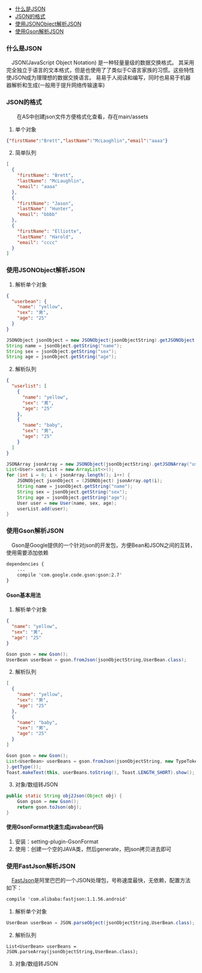 * [什么是JSON](#什么是json)
* [JSON的格式](#json的格式)
* [使用JSONObject解析JSON](#使用jsonobject解析json)
* [使用Gson解析JSON](#使用gson解析json)

### 什么是JSON
　JSON(JavaScript Object Notation) 是一种轻量量级的数据交换格式。 其采用完全独立于语言的文本格式，但是也使用了了类似于C语言家族的习惯。这些特性使JSON成为理理想的数据交换语言。 易易于人阅读和编写，同时也易易于机器器解析和生成(一般用于提升网络传输速率)
 
 ### JSON的格式
 　　在AS中创建json文件方便格式化查看，存在main/assets
   
 1. 单个对象
 
``` json
{"firstName":"Brett","lastName":"McLaughlin","email":"aaaa"}
```

 2. 简单队列

``` json
[
  {
    "firstName": "Brett",
    "lastName": "McLaughlin",
    "email": "aaaa"
  },
  {
    "firstName": "Jason",
    "lastName": "Hunter",
    "email": "bbbb"
  },
  {
    "firstName": "Elliotte",
    "lastName": "Harold",
    "email": "cccc"
  }
]
```

### 使用JSONObject解析JSON

 1. 解析单个对象
 
``` json
{
  "userbean": {
    "name": "yellow",
    "sex": "男",
    "age": "25"
  }
}
```


``` java
JSONObject jsonObject = new JSONObject(jsonObjectString).getJSONObject("userbean");
String name = jsonObject.getString("name");
String sex = jsonObject.getString("sex");
String age = jsonObject.getString("age");
```


 2. 解析队列
 
``` json
{
  "userlist": [
    {
      "name": "yellow",
      "sex": "男",
      "age": "25"
    },
    {
      "name": "baby",
      "sex": "男",
      "age": "25"
    }
  ]
}
```

``` java
JSONArray jsonArray = new JSONObject(jsonObjectString).getJSONArray("userlist");
List<User> userList = new ArrayList<>();
for (int i = 0; i < jsonArray.length(); i++) {
	JSONObject jsonObject = (JSONObject) jsonArray.opt(i);
	String name = jsonObject.getString("name");
	String sex = jsonObject.getString("sex");
	String age = jsonObject.getString("age");
	User user = new User(name, sex, age);
	userList.add(user);
}
```



### 使用Gson解析JSON
　Gson是Google提供的一个针对json的开发包，方便Bean和JSON之间的互转，使用需要添加依赖
 
``` xml
dependencies {
 	...
    compile 'com.google.code.gson:gson:2.7'
}
```
#### Gson基本用法
 1. 解析单个对象

``` json
{
  "name": "yellow",
  "sex": "男",
  "age": "25"
}
```

``` java
Gson gson = new Gson();
UserBean userBean = gson.fromJson(jsonObjectString,UserBean.class);
```


 2. 解析队列
 
``` json
[
  {
    "name": "yellow",
    "sex": "男",
    "age": "25"
  },
  {
    "name": "baby",
    "sex": "男",
    "age": "25"
  }
]
```

``` java
Gson gson = new Gson();
List<UserBean> userBeans = gson.fromJson(jsonObjectString, new TypeToken<List<UserBean>>() {
}.getType());
Toast.makeText(this, userBeans.toString(), Toast.LENGTH_SHORT).show();
```


 3. 对象/数组转JSON
 
``` java
public static String obj2Json(Object obj) {
    Gson gson = new Gson();
    return gson.toJson(obj);
}
```

#### 使用GsonFormat快速生成javabean代码

 1. 安装：setting-plugin-GsonFormat
 2. 使用：创建一个空的JAVA类，然后generate，把json拷贝进去即可
 　
 
 
### 使用FastJson解析JSON
　[FastJson][1]是阿里巴巴的一个JSON处理包，号称速度最快，无依赖，配置方法如下：
 
``` xml
compile 'com.alibaba:fastjson:1.1.56.android'
```

 1. 解析单个对象
 
``` java
UserBean userBean = JSON.parseObject(jsonObjectString,UserBean.class);
```

 2. 解析队列
 

``` stylus
List<UserBean> userBeans = JSON.parseArray(jsonObjectString,UserBean.class);
```


 3. 对象/数组转JSON

  [1]: https://github.com/alibaba/fastjson